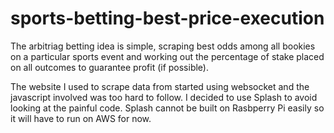 # sports-betting-best-price-execution

The arbitriag betting idea is simple, scraping best odds among all bookies on a particular sports event and working out the percentage of stake placed on all outcomes to guarantee profit (if possible).

The website I used to scrape data from started using websocket and the javascript involved was too hard to follow. I decided to use Splash to avoid looking at the painful code. Splash cannot be built on Rasbperry Pi easily so it will have to run on AWS for now.
